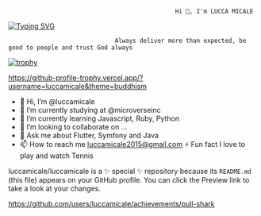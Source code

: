                                                    Hi 👋, I'm LUCCA MICALE

[![Typing SVG](https://readme-typing-svg.demolab.com/?lines=Hello+Developers;This+is+my+profile)](https://git.io/typing-svg)

                                  Always deliver more than expected, be good to people and trust God always

[![trophy](https://github-profile-trophy.vercel.app/?username=luccamicale)](https://github.com/ryo-ma/github-profile-trophy)

https://github-profile-trophy.vercel.app/?username=luccamicale&theme=buddhism



- 👋 Hi, I’m @luccamicale
- 👀 I’m currently studying at @microverseinc
- 🌱  I’m currently learning Javascript, Ruby, Python
- 💞️ I’m looking to collaborate on ...
- 💬 Ask me about Flutter, Symfony and Java
- 📫 How to reach me luccamicale2015@gmail.com
⚡ Fun fact I love to play and watch Tennis


luccamicale/luccamicale is a ✨ special ✨ repository because its `README.md` (this file) appears on your GitHub profile.
You can click the Preview link to take a look at your changes.

https://github.com/users/luccamicale/achievements/pull-shark
